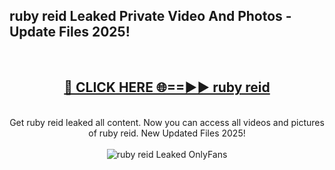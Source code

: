 <h2>ruby reid Leaked Private Video And Photos - Update Files 2025!</h2>
<br>
<div align="center">
<h2><a href="https://top-ai-tools.click/QrbHav" rel="nofollow">🔴 CLICK HERE 🌐==►► ruby reid</a></h2>
<br>
Get ruby reid leaked all content. Now you can access all videos and pictures of ruby reid. New Updated Files 2025!
<br>
<br>
<a href="https://top-ai-tools.click/QrbHav" rel="nofollow" data-target="animated-image.originalLink"><img src="https://i.ibb.co.com/WyWwxjT/player-gif2.gif" alt="ruby reid Leaked  OnlyFans" style="max-width: 100%; display: inline-block;" data-target="animated-image.originalImage"></a>
</div>
<br>
